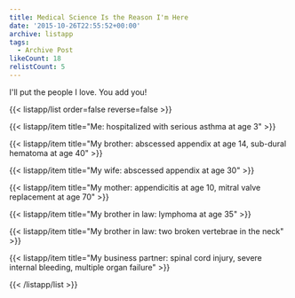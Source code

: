 ```yaml
---
title: Medical Science Is the Reason I'm Here
date: '2015-10-26T22:55:52+00:00'
archive: listapp
tags: 
  - Archive Post
likeCount: 18
relistCount: 5
---
```


I'll put the people I love. You add you!

<!--more-->

{{< listapp/list order=false reverse=false >}}

   {{< listapp/item title="Me: hospitalized with serious asthma at age 3" >}}

   {{< listapp/item title="My brother: abscessed appendix at age 14, sub-dural hematoma at age 40" >}}

   {{< listapp/item title="My wife: abscessed appendix at age 30" >}}

   {{< listapp/item title="My mother: appendicitis at age 10, mitral valve replacement at age 70" >}}

   {{< listapp/item title="My brother in law: lymphoma at age 35" >}}

   {{< listapp/item title="My brother in law: two broken vertebrae in the neck" >}}

   {{< listapp/item title="My business partner: spinal cord injury, severe internal bleeding, multiple organ failure" >}}

{{< /listapp/list >}}
